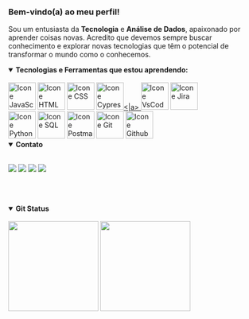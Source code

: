 ### Bem-vindo(a) ao meu perfil!


Sou um entusiasta da <strong>Tecnologia</strong> e <strong>Análise de Dados</strong>, apaixonado por aprender coisas novas. Acredito que devemos sempre buscar conhecimento e explorar novas tecnologias que têm o potencial de transformar o mundo como o conhecemos.

<details open>
  <summary><strong>Tecnologias e Ferramentas que estou aprendendo:</strong></summary>
  
  <br>
  
  <div style="display: inline-block">
    <a href="#"><img alt="Icone JavaScript" src="https://cdn.jsdelivr.net/gh/devicons/devicon@latest/icons/javascript/javascript-original.svg" width="55px"/></a>
    <a href="#"><img alt="Icone HTML" src="https://cdn.jsdelivr.net/gh/devicons/devicon@latest/icons/html5/html5-original.svg" width="55px"/></a>
    <a href="#"><img alt="Icone CSS" src="https://cdn.jsdelivr.net/gh/devicons/devicon@latest/icons/css3/css3-original.svg" width="55px"/></a>
     <!-- <a href="#"><img alt="Icone React" src="https://cdn.jsdelivr.net/gh/devicons/devicon@latest/icons/react/react-original-wordmark.svg"width="55px"/></a> -->
     <a href="#"><img alt="Icone Cypress" src="https://cdn.jsdelivr.net/gh/devicons/devicon@latest/icons/cypressio/cypressio-original.svg" width="55px"/><|a>
 <a href="#"><img alt="Icone VsCode " src="https://cdn.jsdelivr.net/gh/devicons/devicon@latest/icons/vscode/vscode-original.svg" width="55px"/></a>
    <a href="#"><img alt="Icone Jira " src="https://cdn.jsdelivr.net/gh/devicons/devicon@latest/icons/jira/jira-original.svg" width="55px"/></a>
</div>
    <div style="display: inline-block">
   <!-- <a href="#"><img alt="Icone Java" src="https://cdn.jsdelivr.net/gh/devicons/devicon@latest/icons/java/java-original.svg" width="55px"/></a>-->
   <!-- <a href="#"><img alt="Icone Nodejs" src="https://cdn.jsdelivr.net/gh/devicons/devicon@latest/icons/nodejs/nodejs-plain-wordmark.svg" width="55px"/></a>-->
    <a href="#"><img alt="Icone Python " src="https://cdn.jsdelivr.net/gh/devicons/devicon@latest/icons/python/python-original.svg" width="55px"/></a>
<!--     <a href="#"><img alt="Icone Django " src="https://cdn.jsdelivr.net/gh/devicons/devicon@latest/icons/django/django-plain.svg" width="55px"/></a> -->
    <a href="#"><img alt="Icone SQL " src="https://cdn.jsdelivr.net/gh/devicons/devicon@latest/icons/azuresqldatabase/azuresqldatabase-original.svg" width="55px"/></a> 
<!--     <a href="#"><img alt="Icone Oracle " src="https://cdn.jsdelivr.net/gh/devicons/devicon@latest/icons/oracle/oracle-original.svg" width="55px"/></a> -->
<!--     <a href="#"><img alt="Icone MySQL " src="https://cdn.jsdelivr.net/gh/devicons/devicon@latest/icons/mysql/mysql-original.svg" width="55px"/></a> -->
    <!--<a href="#"><img alt="Icone Selenium" src="https://cdn.jsdelivr.net/gh/devicons/devicon@latest/icons/selenium/selenium-original.svg" width="55px"/></a>-->
   <a href="#"><img alt="Icone Postman " src="https://cdn.jsdelivr.net/gh/devicons/devicon@latest/icons/postman/postman-original.svg" width="55px"/></a>
   <a href="#"><img alt="Icone Git " src="https://cdn.jsdelivr.net/gh/devicons/devicon@latest/icons/git/git-original.svg" width="55px"/></a>
   <a href="#"><img alt="Icone Github " src="https://cdn.jsdelivr.net/gh/devicons/devicon@latest/icons/github/github-original.svg" width="55px"/></a>
<!--     <img align="center" alt="Java" height="60" width="55" src="https://cdn.jsdelivr.net/gh/devicons/devicon/icons/java/java-original.svg">  -->
  

  </div>
</details>

<details open>
  <summary><strong>Contato</strong></summary>
  
  <br>
  
 <a href = "mailto:mgr8272@gmail.com"><img src="https://img.shields.io/badge/-Gmail-%23333?style=for-the-badge&logo=gmail&logoColor=white" target="_blank"></a>
 <a href="https://www.linkedin.com/in/maycon-rocha-7b8759164/" target="_blank"><img src="https://img.shields.io/badge/-LinkedIn-%230077B5?style=for-the-badge&logo=linkedin&logoColor=white" target="_blank"></a> 
 <a href="https://www.instagram.com/maycongr/" target="_blank"><img src="https://img.shields.io/badge/-instagram-%23E4405F?style=for-the-badge&logo=instagram&logoColor=white" target="_blank"></a> 
 <a href="#" target="_blank"><img src="https://img.shields.io/badge/WhatsApp-25D366?style=for-the-badge&logo=WhatsApp&logoColor=white" target="_blank"></a>
 <!--<a href="#" target="_blank"><img src="https://img.shields.io/badge/X-000000?style=for-the-badge&logo=x&logoColor=white" target="_blank"></a>-->


  <br><br>
</details open>

<details open>
  <summary><strong>Git Status</strong></summary>
  
  <br>

  <div align="left" class="custom-border">
    <img height="181em" src="https://github-readme-stats.vercel.app/api?username=MayconRocha21&show_icons=true&bg_color=0F0F0F&title_color=01A66B&text_color=fff&icon_color=01A66B&border_color=01A66B&hide_rank=true&include_all_commits=true&count_private=true"/>
    <img height="181em" src="https://github-readme-stats.vercel.app/api/top-langs/?username=MayconRocha21&card_width&layout=compact&langs_count=7&bg_color=0F0F0F&title_color=01A66B&text_color=fff&icon_color=01A66B&border_color=01A66B&count_private=true"/>
  </div> 
</details>

